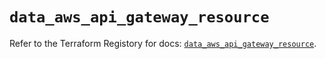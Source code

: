 # `data_aws_api_gateway_resource`

Refer to the Terraform Registory for docs: [`data_aws_api_gateway_resource`](https://www.terraform.io/docs/providers/aws/d/api_gateway_resource).
